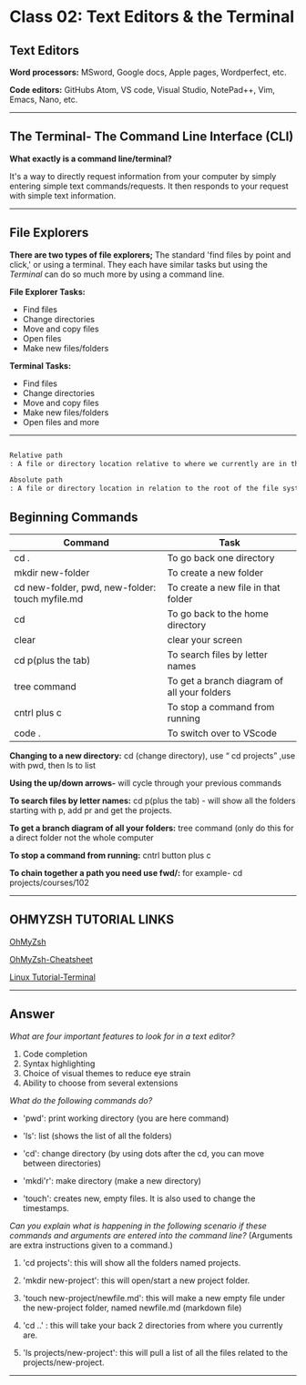 # Class 02: Text Editors & the Terminal

## Text Editors

**Word processors:** MSword, Google docs, Apple pages, Wordperfect, etc.

**Code editors:** GitHubs Atom, VS code, Visual Studio, NotePad++, Vim, Emacs, Nano, etc.

---

## The Terminal- The Command Line Interface (CLI)

**What exactly is a command line/terminal?**

It's a way to directly request information from your computer by simply entering simple text commands/requests. It then responds to your request with simple text information.

---

## File Explorers

**There are two types of file explorers;** The standard 'find files by point and click,' or using a terminal. They each have similar tasks but using the *Terminal* can do so much more by using a command line.

**File Explorer Tasks:**

- Find files
- Change directories
- Move and copy files
- Open files
- Make new files/folders

**Terminal Tasks:**

- Find files
- Change directories
- Move and copy files
- Make new files/folders
- Open files and more

---

~~~md

Relative path
: A file or directory location relative to where we currently are in the file system.

Absolute path
: A file or directory location in relation to the root of the file system.

~~~

## Beginning Commands

| Command      | Task |
| ----------- | ----------- |
| cd .      | To go back one directory      |
| mkdir new-folder   | To create a new folder        |
| cd new-folder, pwd, new-folder: touch myfile.md   | To create a new file in that folder        |
| cd   | To go back to the home directory        |
| clear   | clear your screen        |
| cd p(plus the tab)   | To search files by letter names        |
| tree command   | To get a branch diagram of all your folders        |
| cntrl plus c   | To stop a command from running        |
| code .  | To switch over to VScode        |

**Changing to a new directory:** cd (change directory), use “ cd projects” ,use with pwd, then ls to list

**Using the up/down arrows-** will cycle through your previous commands

**To search files by letter names:** cd p(plus the tab) - will show all the folders starting with p, add pr and get the projects.

**To get a branch diagram of all your folders:** tree command (only do this for a direct folder not the whole computer

**To stop a command from running:** cntrl button plus c

**To chain together a path you need use fwd/:** for example- cd projects/courses/102

---

## OHMYZSH TUTORIAL LINKS

[OhMyZsh](https://github.com/ohmyzsh/ohmyzsh/)

[OhMyZsh-Cheatsheet](https://github.com/ohmyzsh/ohmyzsh/wiki/Cheatsheet)

[Linux Tutorial-Terminal](https://ryanstutorials.net/linuxtutorial/navigation.php)

---

## Answer

*What are four important features to look for in a text editor?*

1. Code completion
2. Syntax highlighting
3. Choice of visual themes to reduce eye strain
4. Ability to choose from several extensions

*What do the following commands do?*

- 'pwd': print working directory (you are here command)

- 'ls': list (shows the list of all the folders)

- 'cd': change directory (by using dots after the cd, you can move between directories)

- 'mkdi'r': make directory (make a new directory)

- 'touch': creates new, empty files. It is also used to change the timestamps.

*Can you explain what is happening in the following scenario if these commands and arguments are entered into the command line?* (Arguments are extra instructions given to a command.)

  1. 'cd projects': this will show all the folders named projects.

  2. 'mkdir new-project': this will open/start a new project folder.

  3. 'touch new-project/newfile.md': this will make a new empty file under the new-project folder, named newfile.md (markdown file)

  4. 'cd ..' : this will take your back 2 directories from where you currently are.

  5. 'ls projects/new-project': this will pull a list of all the files related to the projects/new-project.

---
